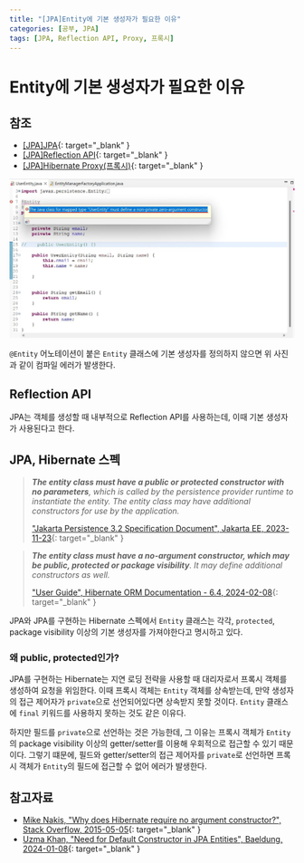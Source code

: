 ```yaml
---
title: "[JPA]Entity에 기본 생성자가 필요한 이유"
categories: [공부, JPA]
tags: [JPA, Reflection API, Proxy, 프록시]
---
```


# Entity에 기본 생성자가 필요한 이유

## 참조

- [[JPA]JPA](https://drj9812.github.io/posts/jpa/){: target="_blank" }
- [[JPA]Reflection API](https://drj9812.github.io/posts/reflection-api/){: target="_blank" }
- [[JPA]Hibernate Proxy(프록시)](https://drj9812.github.io/posts/hibernate-proxy/){: target="_blank" }

![01-compile-error](/assets/img/posts/study/jpa/why-jpa-entity-needs-no-args-constructor/01-compile-error.jpg)

`@Entity` 어노테이션이 붙은 `Entity` 클래스에 기본 생성자를 정의하지 않으면 위 사진과 같이 컴파일 에러가 발생한다.

## Reflection API

JPA는 객체를 생성할 때 내부적으로 Reflection API를 사용하는데, 이때 기본 생성자가 사용된다고 한다.

## JPA, Hibernate 스펙

> ***The entity class must have a public or protected constructor with no parameters**, which is called by the persistence provider runtime to instantiate the entity. The entity class may have additional constructors for use by the application.*
>
> ["Jakarta Persistence 3.2 Specification Document", Jakarta EE, 2023-11-23](https://jakarta.ee/specifications/persistence/3.2/jakarta-persistence-spec-3.2-m1){: target="_blank" }

> ***The entity class must have a no-argument constructor, which may be public, protected or package visibility**. It may define additional constructors as well.*
>
> ["User Guide", Hibernate ORM Documentation - 6.4, 2024-02-08](https://docs.jboss.org/hibernate/orm/6.4/userguide/html_single/Hibernate_User_Guide.html){: target="_blank" }

JPA와 JPA를 구현하는 Hibernate 스펙에서 `Entity` 클래스는 각각, `protected`, package visibility 이상의 기본 생성자를 가져야한다고 명시하고 있다.

### 왜 public, protected인가?

JPA를 구현하는 Hibernate는 지연 로딩 전략을 사용할 때 대리자로서 프록시 객체를 생성하여 요청을 위임한다. 이때 프록시 객체는 `Entity` 객체를 상속받는데, 만약 생성자의 접근 제어자가 `private`으로 선언되어있다면 상속받지 못할 것이다. `Entity` 클래스에 `final` 키워드를 사용하지 못하는 것도 같은 이유다.

하지만 필드를 `private`으로 선언하는 것은 가능한데, 그 이유는 프록시 객체가 `Entity`의 package visibility 이상의 getter/setter를 이용해 우회적으로 접근할 수 있기 때문이다. 그렇기 떄문에, 필드와 getter/setter의 접근 제어자를 `private`로 선언하면 프록시 객체가 `Entity`의 필드에 접근할 수 없어 에러가 발생한다.

## 참고자료

- [Mike Nakis, "Why does Hibernate require no argument constructor?", Stack Overflow, 2015-05-05](https://stackoverflow.com/questions/2935826/why-does-hibernate-require-no-argument-constructor){: target="_blank" }
- [Uzma Khan, "Need for Default Constructor in JPA Entities", Baeldung, 2024-01-08](https://www.baeldung.com/jpa-no-argument-constructor-entity-class){: target="_blank" }